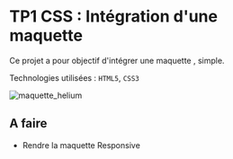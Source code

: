 # TP1 CSS : Intégration d'une maquette 
Ce projet a pour objectif d'intégrer une maquette , simple.

Technologies utilisées : `HTML5`, `CSS3`


![maquette_helium](https://user-images.githubusercontent.com/74917307/181292314-27fe9aa0-5e9f-4828-b71d-e5b2cd828a87.png)

## A faire
  - Rendre la maquette Responsive
